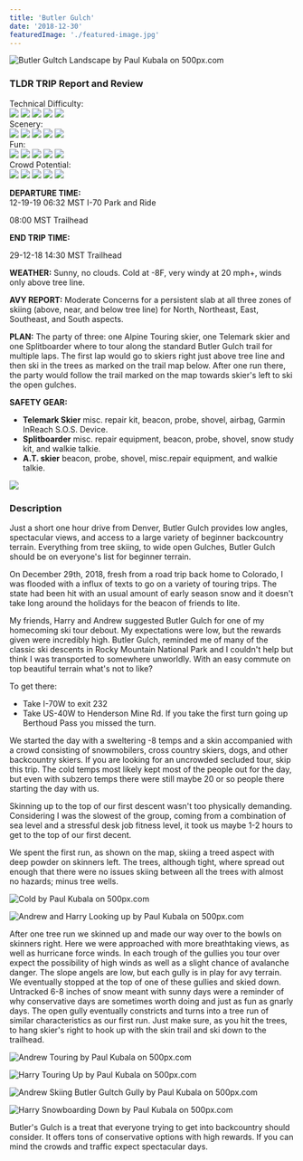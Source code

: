 ```yaml
---
title: 'Butler Gulch'
date: '2018-12-30'
featuredImage: './featured-image.jpg'
---
```


<!--Landscape-->
<div class='picture-container cover'>
   <img src='https://drscdn.500px.org/photo/290925955/m%3D900/v2?user_id=9643357&webp=true&sig=f0deee3850720832e5a629b6fa5683fbd23fd08d11754aaa0700bc246c68fb24' alt='Butler Gultch Landscape by Paul Kubala on 500px.com'>
 <a href='https://500px.com/photo/290925955/butler-gultch-landscape-by-paul-kubala' alt='Butler Gultch Landscape by Paul Kubala on 500px.com'></a>
</div>

<h3>TLDR TRIP Report and Review</h3>

<div class="ratting-grid">
 <div class="col">
   Technical Difficulty:
 </div>
 <div class="col">
   <img src="https://i.imgur.com/BbRJqcu.png" />
   <img src="https://i.imgur.com/YG99sE7.png" />
   <img src="https://i.imgur.com/YG99sE7.png" />
   <img src="https://i.imgur.com/YG99sE7.png" />
   <img src="https://i.imgur.com/YG99sE7.png" />
 </div>
</div>

<div class="ratting-grid">
 <div class="col">
 Scenery:
 </div>
 <div class="col">
   <img src="https://i.imgur.com/BbRJqcu.png" />
   <img src="https://i.imgur.com/BbRJqcu.png" />
   <img src="https://i.imgur.com/BbRJqcu.png" />
   <img src="https://i.imgur.com/BbRJqcu.png" />
   <img src="https://i.imgur.com/YG99sE7.png" />
 </div>
</div>

<div class="ratting-grid">
 <div class="col">
   Fun:
 </div>
 <div class="col">
   <img src="https://i.imgur.com/BbRJqcu.png" />
   <img src="https://i.imgur.com/BbRJqcu.png" />
   <img src="https://i.imgur.com/BbRJqcu.png" />
   <img src="https://i.imgur.com/BbRJqcu.png" />
   <img src="https://i.imgur.com/YG99sE7.png" />
 </div>
</div>

<div class="ratting-grid">
 <div class="col">
 Crowd Potential:
 </div>
 <div class="col">
   <img src="https://i.imgur.com/BbRJqcu.png" />
   <img src="https://i.imgur.com/BbRJqcu.png" />
   <img src="https://i.imgur.com/BbRJqcu.png" />
   <img src="https://i.imgur.com/BbRJqcu.png" />
   <img src="https://i.imgur.com/YG99sE7.png" />
 </div>
</div>

<div class="chunk">

**DEPARTURE TIME:**  
12-19-19 06:32 MST I-70 Park and Ride

08:00 MST Trailhead

</div>

<div class="chunk">

**END TRIP TIME:**

29-12-18 14:30 MST Trailhead

</div>
<div class="chunk">

**WEATHER:** Sunny, no clouds. Cold at -8F, very windy at 20 mph+, winds only above tree line.

</div>

<div class="chunk">

**AVY REPORT:** Moderate Concerns for a persistent slab at all three zones of skiing (above, near, and below tree line) for North, Northeast, East, Southeast, and South aspects.

</div>
<div class="chunk">

**PLAN:** The party of three: one Alpine Touring skier, one Telemark skier and one Splitboarder where to tour along the standard Butler Gulch trail for multiple laps. The first lap would go to skiers right just above tree line and then ski in the trees as marked on the trail map below. After one run there, the party would follow the trail marked on the map towards skier's left to ski the open gulches.

</div>

<div class="chunk">

**SAFETY GEAR:**

- **Telemark Skier** misc. repair kit, beacon, probe, shovel, airbag, Garmin InReach S.O.S. Device.
- **Splitboarder** misc. repair equipment, beacon, probe, shovel, snow study kit, and walkie talkie.
- **A.T. skier** beacon, probe, shovel, misc.repair equipment, and walkie talkie.
  </div>
  <div class="topo-map">
    <img src='https://i.imgur.com/rc0CQFh.jpg' />
  </div>

<h3>Description</h3>
Just a short one hour drive from Denver, Butler Gulch provides low angles, spectacular views, and access to a large variety of beginner backcountry terrain. Everything from tree skiing, to wide open Gulches, Butler Gulch should be on everyone's list for beginner terrain.

On December 29th, 2018, fresh from a road trip back home to Colorado, I was flooded with a influx of texts to go on a variety of touring trips. The state had been hit with an usual amount of early season snow and it doesn't take long around the holidays for the beacon of friends to lite.

My friends, Harry and Andrew suggested Butler Gulch for one of my homecoming ski tour debout. My expectations were low, but the rewards given were incredibly high. Butler Gulch, reminded me of many of the classic ski descents in Rocky Mountain National Park and I couldn't help but think I was transported to somewhere unworldly. With an easy commute on top beautiful terrain what's not to like?

To get there:

- Take I-70W to exit 232
- Take US-40W to Henderson Mine Rd. If you take the first turn going up Berthoud Pass you missed the turn.

We started the day with a sweltering -8 temps and a skin accompanied with a crowd consisting of snowmobilers, cross country skiers, dogs, and other backcountry skiers. If you are looking for an uncrowded secluded tour, skip this trip. The cold temps most likely kept most of the people out for the day, but even with subzero temps there were still maybe 20 or so people there starting the day with us.

Skinning up to the top of our first descent wasn't too physically demanding. Considering I was the slowest of the group, coming from a combination of sea level and a stressful desk job fitness level, it took us maybe 1-2 hours to get to the top of our first decent.

We spent the first run, as shown on the map, skiing a treed aspect with deep powder on skinners left. The trees, although tight, where spread out enough that there were no issues skiing between all the trees with almost no hazards; minus tree wells.

<!--Harry Frozen-->
<div class='picture-container'>
 <p>
   <img src='https://drscdn.500px.org/photo/290926655/m%3D900/v2?user_id=9643357&webp=true&sig=dea7394d679e7c99750ec5d6fcc23f69f0a13db23e6a1d6a8efa62dd8a5aa9ca' alt='Cold by Paul Kubala on 500px.com'>
 </p>
 <a href='https://500px.com/photo/290926655/cold-by-paul-kubala' alt='Cold by Paul Kubala on 500px.com'></a>
</div>

<!--Andrew and Harry Looking up-->
<div class='picture-container'>
 <p>
   <img src='https://drscdn.500px.org/photo/290926007/m%3D900/v2?user_id=9643357&webp=true&sig=15f2253b28211c61bca89937e7e4dfb5f92719a19bec1b6f26efb69871a7a605' alt='Andrew and Harry Looking up by Paul Kubala on 500px.com'>
 </p>
 <a href='https://500px.com/photo/290926007/andrew-and-harry-looking-up-by-paul-kubala' alt='Andrew and Harry Looking up by Paul Kubala on 500px.com'></a>
</div>

After one tree run we skinned up and made our way over to the bowls on skinners right. Here we were approached with more breathtaking views, as well as hurricane force winds. In each trough of the gullies you tour over expect the possibility of high winds as well as a slight chance of avalanche danger. The slope angels are low, but each gully is in play for avy terrain. We eventually stopped at the top of one of these gullies and skied down. Untracked 6-8 inches of snow meant with sunny days were a reminder of why conservative days are sometimes worth doing and just as fun as gnarly days. The open gully eventually constricts and turns into a tree run of similar characteristics as our first run. Just make sure, as you hit the trees, to hang skier's right to hook up with the skin trail and ski down to the trailhead.

<div class='picture-container'>
 <p>
   <img src='https://drscdn.500px.org/photo/290926023/m%3D900/v2?user_id=9643357&webp=true&sig=ef818861d0c1823c960ef4554a2ef7a1a8d0ad46f922961efa822cbb3eb79695' alt='Andrew Touring by Paul Kubala on 500px.com'>
 </p>
 <a href='https://500px.com/photo/290926023/andrew-touring-by-paul-kubala' alt='Andrew Touring by Paul Kubala on 500px.com'></a>
</div>
<div class='picture-container'>
 <p>
   <img src='https://drscdn.500px.org/photo/290926027/m%3D900/v2?user_id=9643357&webp=true&sig=184b01fb23a1fc553217d84d15ab86e94e47da8d024c018bf880f21ef2b5290d' alt='Harry Touring Up by Paul Kubala on 500px.com'>
 </p>
 <a href='https://500px.com/photo/290926027/harry-touring-up-by-paul-kubala' alt='Harry Touring Up by Paul Kubala on 500px.com'></a>
</div>
<div class='picture-container'>
 <p>
   <img src='https://drscdn.500px.org/photo/290925913/m%3D900/v2?user_id=9643357&webp=true&sig=a45cde97cc45e71be16314bcc2a99c2e7b1381c199021257128e67b7f05bfecf' alt='Andrew Skiing Butler Gultch Gully by Paul Kubala on 500px.com'>
 </p>
 <a href='https://500px.com/photo/290925913/andrew-skiing-butler-gultch-gully-by-paul-kubala' alt='Andrew Skiing Butler Gultch Gully by Paul Kubala on 500px.com'></a>
</div>
<div class='picture-container'>
 <p>
   <img src='https://drscdn.500px.org/photo/290926675/m%3D900/v2?user_id=9643357&webp=true&sig=9d46a61be0a009782a30dc1c1fd69e6261aa5f85304a44e356a2f1e88fb81837' alt='Harry Snowboarding Down by Paul Kubala on 500px.com'>
 </p>
 <a href='https://500px.com/photo/290926675/harry-snowboarding-down-by-paul-kubala' alt='Harry Snowboarding Down by Paul Kubala on 500px.com'></a>
</div>

Butler's Gulch is a treat that everyone trying to get into backcountry should consider. It offers tons of conservative options with high rewards. If you can mind the crowds and traffic expect spectacular days.
